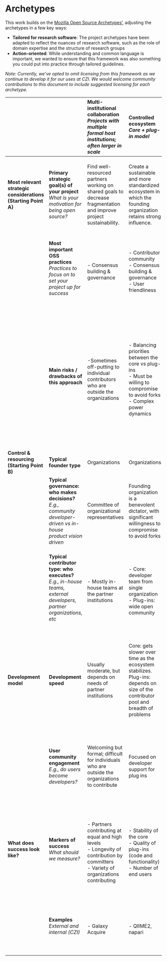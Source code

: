 # Archetypes

This work builds on the [Mozilla Open Source Archetypes’](https://blog.mozilla.org/wp-content/uploads/2018/05/MZOTS_OS_Archetypes_report_ext_scr.pdf), adjusting the archetypes in a few key ways:
- **Tailored for research software**: The project archetypes have been adapted to reflect the nuances of research software, such as the role of domain expertise and the structure of research groups
- **Action-oriented**: While understanding and common language is important, we wanted to ensure that this framework was also something you could put into practice through tailored guidelines.

*Note: Currently, we’ve opted to omit licensing from this framework as we continue to develop it for our uses at CZI. We would welcome community contributions to this document to include suggested licensing for each archetype.*


|  |  | Multi-institutional collaboration<br>*Projects with multiple formal host institutions; often larger in scale* | Controlled ecosystem<br>*Core \+ plug-in model* | Scientific Platform<br>*Hosted applications with a single canonical instance* | Rocket Ship to Moon<br>*Prototypes with rapid iteration by the founder* | Rocket Ship to Alpha Centauri<br>*More mature projects still owned by the founder* | Scientific Library / Pipeline<br>*More mature specialized projects where any expert can contribute* | Wide Open<br>*Democratic projects open to anyone* | Bathwater<br>*“Might as well” make it open<br>(abandoned rocket ships)* |
| :---- | :---- | :---- | :---- | :---- | :---- | :---- | :---- | :---- | :---- |
| **Most relevant strategic considerations (Starting Point A)** | **Primary strategic goal(s) of your project** <br>*What is your motivation for being open source?* | Find well-resourced partners working on shared goals to decrease fragmentation and improve project sustainability. | Create a sustainable and more standardized ecosystem in which the founding organization retains strong influence.  | Democratizing access to analysis tools / data (often via a centralized GUI), which may have a standard setting effect for a field. | Fast and focused development to test a scientific or technological hypothesis | Fast and focused development of a high-confidence solution to a high-priority problem. Founders retain strong influence. | Pool development efforts to solve shared core problems & standardize analysis. Open to anyone with domain expertise. | Large-scale collaboration; community can become self-sustaining  | Unmaintained projects open sourced for the sake of experimenting in the open: maybe someone else will find this useful. |
|  | **Most important OSS practices**<br> *Practices to focus on to set your project up for success* | <br>\- Consensus building & governance | <br>\- Contributor community  <br>\- Consensus building & governance<br>\- User friendliness | <br>\- User friendliness<br>\- Start thinking about sustainability <br>\- this is a high risk archetype long-term | <br>\- Minimum SOPs | <br>\- Start thinking about sustainability <br>\- this is a high risk archetype long-term<br>\- User friendliness | <br>\- Contributor community management<br>\- Consensus building and governance<br>\- User friendliness <br>\- Sustainability | <br>\- Contributor community management<br>\- Consensus building and governance<br>\- User friendliness <br>\- Sustainability | Minimum SOPs |
|  | **Main risks / drawbacks of this approach** | <br>\-Sometimes off-putting to individual contributors who are outside the organizations | <br>\- Balancing priorities between the core vs plug-ins <br>\- Must be willing to compromise to avoid forks  <br>\- Complex power dynamics | <br>\- Low “bus factor” is a concern for long-term sustainability <br>\- Resource intensive as execution is usually all in-house and users are often non-coding <br>\- Tightly coupled frontend and backend make it harder to contribute and / or adapt for adjacent use cases. | <br>\- Everything depends on success of original vision<br>\- Missing out on partnership opportunities, making competition more likely | <br>\- Everything depends on success of original vision<br>\- Missing out on partnership opportunities, making competition more likely<br>\- Low “bus factor” is a concern for long-term sustainability | <br>\- Standard setting relies on broad adoption<br>\- High barriers to entry; relatively small developer pool <br>\- In rapidly evolving fields, requires a lot of maintenance to keep up with changing best practices | <br>\- Founders must be willing to share decision making with the community <br>\- Significant effort required to maintain onboarding paths & manage all participants  | <br>\- Expectation management is critical |
| **Control & resourcing (Starting Point B)** | **Typical founder type** | Organizations | Organizations | Organizations | Organizations or individuals | Organizations or individuals | Organizations or individuals | Organizations or individuals | Organizations or individuals |
|  | **Typical governance: who makes decisions?**<br>*E.g., community developer-driven vs in-house product vision driven* | Committee of organizational representatives | Founding organization is a benevolent dictator, with significant willingness to compromise to avoid forks | Development team and leadership of single host institution | Development team and leadership of single host organization / lab | Development team and leadership of single host organization / lab | Core developer-driven: small group of expert core contributors | Group-based; consensus / democratic  | N/A |
|  | **Typical contributor type: who executes?** <br>*E.g., in-house teams, external developers, partner organizations, etc* | <br>\- Mostly in-house teams at the partner institutions | <br>\- Core: developer team from single organization <br>\- Plug-ins: wide open community | <br>\- Developer team from single organization, possibly in collaboration with experts from the relevant field | <br>\- Close-knit developer team from single organization / lab | <br>\- Close-knit developer team from single organization / lab <br>\- Collaboration only available from trusted partners who share a very specific vision<br> | <br>\- Developers with (access to) expertise in the relevant field | <br>\- Open to anyone  | N/A |
| **Development model** | **Development speed** | Usually moderate, but depends on needs of partner institutions | Core: gets slower over time as the ecosystem stabilizes. <br>Plug-ins: depends on size of the contributor pool and breadth of problems | Moderate and ongoing, depending on user needs and pace of scientific advancement | Fast; escape velocity | Faster than scientific library because of lower communication and process overhead | Moderate and ongoing, adapting to user needs and pace of scientific advancement. May get slower over time as the underlying scientific methodology  and the library stabilize. | Slow-medium; some process overhead | N/A |
|  | **User community engagement**  *E.g., do users become developers?*<br> | Welcoming but formal; difficult for individuals who are outside the organizations to contribute | Focused on developer support for plug ins | Service-oriented for end users. Minimal contributor community. | Focused on acquiring and learning from a core group of early adopters. | Service-oriented, focused on building out user community. | Users are (usually) experts and may become contributors; building consensus and incorporating their input is key. | Variable. Users may become contributors. | N/A |
| **What does success look like?** | **Markers of success** *What should we measure?* | <br>\- Partners contributing at equal and high levels <br>\- Longevity of contribution by committers <br>\- Variety of organizations contributing | <br>\- Stability of the core <br>\- Quality of plug-ins (code and functionality) <br>\- Number of end users | <br>\- Adoption and use of tool by intended audience  | <br>\- Speed of development <br>\- Achieving original technical goals and testing hypothesis | <br>\- Speed of development <br>\- Increasing user base, becoming community standard  | <br>\- Adoption by users in intended domain (perhaps even dominant adoption) <br>\- Attracts contributors with strong expertise <br>\- High quality of code | <br>\- Growth in number of contributors <br>\- Efficiency of contribution <br>\- Diversity of voices in decision making | <br>\- Forks |
|  | **Examples** *External and internal (CZI)* | <br>\- Galaxy Acquire | <br>\- QIIME2, napari | <br>\- Nextstrain (web), UCSC Genome Browser, Genbank <br>\- CZID (web), cellxgene, napari hub | <br>\- Nextflu (pipelines <br>\- early days)  | <br>\- Nextstrain (pipelines <br>\- matured) <br>\- Shasta | <br>\- Vispy, scanpy <br>\- napari | <br>\- scipy  | <br>\- Most “gradware” <br>\- Galago, Ontology UI, prototype napari plugins |